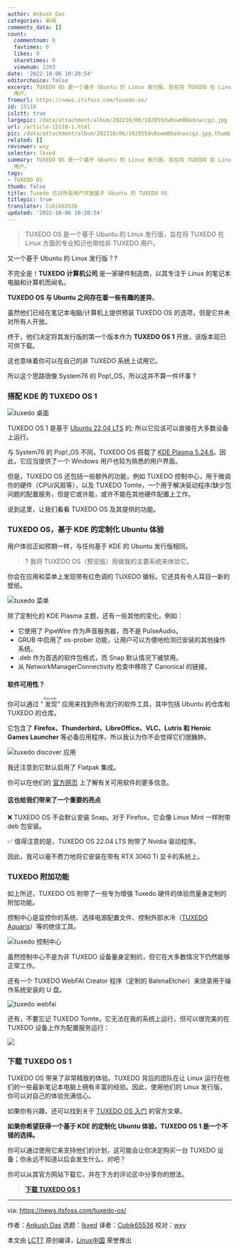 ```yaml
---
author: Ankush Das
categories: 新闻
comments_data: []
count:
  commentnum: 0
  favtimes: 0
  likes: 0
  sharetimes: 0
  viewnum: 2393
date: '2022-10-06 10:20:54'
editorchoice: false
excerpt: TUXEDO OS 是一个基于 Ubuntu 的 Linux 发行版，旨在将 TUXEDO 在 Linux 方面的专业知识也带给非 TUXEDO
  用户。
fromurl: https://news.itsfoss.com/tuxedo-os/
id: 15110
islctt: true
largepic: /data/attachment/album/202210/06/102055dv0swm80adcwccgz.jpg
url: /article-15110-1.html
pic: /data/attachment/album/202210/06/102055dv0swm80adcwccgz.jpg.thumb.jpg
related: []
reviewer: wxy
selector: lkxed
summary: TUXEDO OS 是一个基于 Ubuntu 的 Linux 发行版，旨在将 TUXEDO 在 Linux 方面的专业知识也带给非 TUXEDO
  用户。
tags:
- TUXEDO OS
thumb: false
title: Tuxedo 已对所有用户开放基于 Ubuntu 的 TUXEDO OS
titlepic: true
translator: Cubik65536
updated: '2022-10-06 10:20:54'
---
```



> 
> TUXEDO OS 是一个基于 Ubuntu 的 Linux 发行版，旨在将 TUXEDO 在 Linux 方面的专业知识也带给非 TUXEDO 用户。
> 
> 
> 


又一个基于 Ubuntu 的 Linux 发行版？?


不完全是！**TUXEDO 计算机公司** 是一家硬件制造商，以其专注于 Linux 的笔记本电脑和计算机而闻名。


**TUXEDO OS 与 Ubuntu 之间存在着一些有趣的差异**。


虽然他们已经在笔记本电脑/计算机上提供预装 TUXEDO OS 的选项，但是它并未对所有人开放。


终于，他们决定将其发行版的第一个版本作为 **TUXEDO OS 1** 开放，该版本现已可供下载。


这也意味着你可以在自己的非 TUXEDO 系统上试用它。


所以这个思路很像 System76 的 Pop!\_OS，所以这并不算一件坏事 ?


### 搭配 KDE 的 TUXEDO OS 1


![tuxedo 桌面](/data/attachment/album/202210/06/102055dv0swm80adcwccgz.jpg)


TUXEDO OS 1 是基于 [Ubuntu 22.04 LTS](https://news.itsfoss.com/ubuntu-22-04-release/) 的; 所以它应该可以直接在大多数设备上运行。


与 System76 的 Pop!\_OS 不同，TUXEDO OS 搭载了 [KDE Plasma 5.24.6](https://news.itsfoss.com/kde-plasma-5-24-lts-release/)。因此，它应当提供了一个 Windows 用户也较为熟悉的用户界面。


但是，TUXEDO OS 还包括一些额外的功能，例如 TUXEDO 控制中心，用于微调你的硬件（CPU/风扇等），以及 TUXEDO Tomte，一个用于解决驱动程序/缺少包问题的配置服务，但是它或许能，或许不能在其他硬件配置上工作。


说到这里，让我们看看 TUXEDO OS 及其提供的功能。


### TUXEDO OS，基于 KDE 的定制化 Ubuntu 体验


用户体验正如预期一样，与任何基于 KDE 的 Ubuntu 发行版相同。



> 
> ? 我将 TUXEDO OS（预览版）用做我的主要系统来体验它。
> 
> 
> 


你会在应用和菜单上发现带有红色调的 TUXEDO 徽标。它还具有令人耳目一新的壁纸。


![tuxedo 菜单](/data/attachment/album/202210/06/102056saar1k1rkv1vumeu.png)


除了定制化的 KDE Plasma 主题，还有一些其他的变化，例如：


* 它使用了 PipeWire 作为声音服务器，而不是 PulseAudio。
* GRUB 中启用了 os-prober 功能，让用户可以方便地检测已安装的其他操作系统。
* .deb 作为首选的软件包格式，而 Snap 默认情况下被禁用。
* 从 NetworkManagerConnectivity 检查中移除了 Canonical 的链接。


#### 软件可用性？


你可以通过 “<ruby> 发现 <rt>  Discover </rt></ruby>” 应用来找到所有流行的软件工具，其中包括 Ubuntu 的仓库和 TUXEDO 的仓库。


它包含了 **Firefox、Thunderbird、LibreOffice、VLC、Lutris 和 Heroic Games Launcher** 等必备应用程序。所以我认为你不会觉得它们很臃肿。


![tuxedo discover 应用](/data/attachment/album/202210/06/102057qjjf11thfaqahbvj.png)


我还注意到它默认启用了 Flatpak 集成。


你可以在他们的 [官方网页](https://www.tuxedocomputers.com/en/Featured-KDEs-outstanding-applications-and-tools.tuxedo) 上了解有关可用软件的更多信息。


#### 这也给我们带来了一个重要的亮点


❌ TUXEDO OS 不会默认安装 Snap。对于 Firefox，它会像 Linux Mint 一样附带 deb 包安装。


✅ 值得注意的是，TUXEDO OS 22.04 LTS 附带了 Nvidia 驱动程序。


因此，我可以毫不费力地将它安装在带有 RTX 3060 Ti 显卡的系统上。


### TUXEDO 附加功能


如上所述，TUXEDO OS 附带了一些专为增强 Tuxedo 硬件的体验而量身定制的附加功能。


控制中心是监控你的系统、选择电源配置文件、控制外部水冷（[TUXEDO Aquaris](https://www.tuxedocomputers.com/en/TUXEDO-Aquaris.tuxedo)）等的绝佳工具。


![tuxedo 控制中心](/data/attachment/album/202210/06/102058p34kks44tz81upta.png)


虽然控制中心不是为非 TUXEDO 设备量身定制的，但它在大多数情况下仍然能够正常工作。


还有一个 TUXEDO WebFAI Creator 程序（定制的 BalenaEtcher）来烧录用于操作系统安装的 U 盘。


![tuxedo webfai](/data/attachment/album/202210/06/102059toukrf5fcejszqe4.jpg)


还有，不要忘记 TUXEDO Tomte，它无法在我的系统上运行，但可以很完美的在 TUXEDO 设备上作为配置服务运行：


![](/data/attachment/album/202210/06/102100n3z3jy7l83do0ex3.jpg)


### 下载 TUXEDO OS 1


TUXEDO OS 带来了非常精致的体验。TUXEDO 背后的团队在让 Linux 运行在他们的一些最新笔记本电脑上拥有丰富的经验。因此，使用他们的 Linux 发行版，你可以对自己的体验充满信心。


如果你有兴趣，还可以找到关于 [TUXEDO OS 入门](https://www.tuxedocomputers.com/en/First-Steps-with-TUXEDO-OS.tuxedo) 的官方文章。


**如果你希望获得一个基于 KDE 的定制化 Ubuntu 体验，TUXEDO OS 1 是一个不错的选择。**


你可以通过使用它来支持他们的计划，这可能会让你决定购买一台 TUXEDO 设备；你永远不知道以后会发生什么，对吧？


你可以从其官方网站下载它，并在下方的评论区中分享你的想法。



> 
> **[下载 TUXEDO OS 1](https://www.tuxedocomputers.com/os)**
> 
> 
> 




---


via: <https://news.itsfoss.com/tuxedo-os/>


作者：[Ankush Das](https://news.itsfoss.com/author/ankush/) 选题：[lkxed](https://github.com/lkxed) 译者：[Cubik65536](https://github.com/Cubik65536) 校对：[wxy](https://github.com/wxy)


本文由 [LCTT](https://github.com/LCTT/TranslateProject) 原创编译，[Linux中国](https://linux.cn/) 荣誉推出
